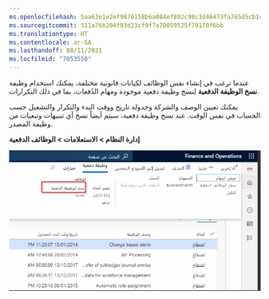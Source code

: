 ```yaml
---
ms.openlocfilehash: 5aa63e1e2ef9870158b6a084ef892c98c3d46473fa765d5cb1497dbd2f2d4918
ms.sourcegitcommit: 511a76b204f93d23cf9f7a70059525f79170f6bb
ms.translationtype: HT
ms.contentlocale: ar-SA
ms.lasthandoff: 08/11/2021
ms.locfileid: "7053558"
---
```

عندما ترغب في إنشاء نفس الوظائف لكيانات قانونية مختلفة، يمكنك استخدام وظيفة **نسخ الوظيفة الدفعية** لنسخ وظيفة دفعية موجودة ومهام الدُفعات، بما في ذلك التكرارات.

يمكنك تعيين الوصف والشركة وجدولة تاريخ ووقت البدء والتكرار والتشغيل حسب الحساب في نفس الوقت. عند نسخ وظيفة دفعية، سيتم أيضاً نسخ أي تنبيهات وتبعيات من وظيفة المصدر.

**إدارة النظام > الاستعلامات > الوظائف الدفعية**

![لقطة شاشة لوظيفة نسخ الوظيفة الدفعية.](../media/copy-batch-job.png)


